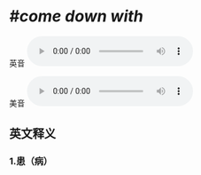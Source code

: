 # ***\#come down with*** 
英音
<audio src="./media/come down with1_AAC.aac" controls="controls"></audio>

美音
<audio src="./media/come down with2.aac" controls="controls"></audio>



  

英文释义
---
### 1.**患（病）**  


